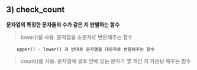 ## 3) check_count

**문자열의 특정한 문자들의 수가 같은 지 판별하는 함수**

> lower()을 사용. 문자열을 소문자로 변환해주는 함수
```
    upper() - lower() 과 반대로 문자열을 대문자로 변환해주는 함수
```

> count()를 사용. 문자열에 괄호 안에 있는 문자가 몇 개인 지 카운팅 해주는 함수
